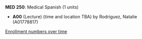 **MED 250**: Medical Spanish (1 units)

- **A00** (Lecture) (time and location TBA) by Rodriguez, Natalie (A01778817)

[Enrollment numbers over time](./MED250.tsv)
